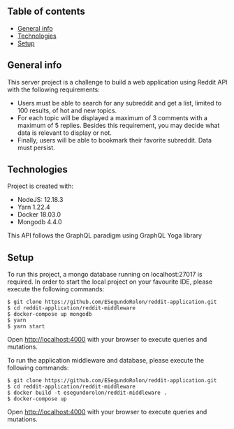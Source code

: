 ## Table of contents

- [General info](#general-info)
- [Technologies](#technologies)
- [Setup](#setup)

## General info

This server project is a challenge to build a web application using Reddit API with the following requirements:

- Users must be able to search for any subreddit and get a list, limited to 100 results, of hot and
  new topics.
- For each topic will be displayed a maximum of 3 comments with a maximum of 5 replies.
  Besides this requirement, you may decide what data is relevant to display or not.
- Finally, users will be able to bookmark their favorite subreddit.
  Data must persist.

## Technologies

Project is created with:

- NodeJS: 12.18.3
- Yarn 1.22.4
- Docker 18.03.0
- Mongodb 4.4.0

This API follows the GraphQL paradigm using GraphQL Yoga library

## Setup

To run this project, a mongo database running on localhost:27017 is required. In order to start the local project on your favourite IDE, please execute the following commands:

```
$ git clone https://github.com/ESegundoRolon/reddit-application.git
$ cd reddit-application/reddit-middleware
$ docker-compose up mongodb
$ yarn
$ yarn start
```

Open [http://localhost:4000](http://localhost:4000) with your browser to execute queries and mutations.

To run the application middleware and database, please execute the following commands:

```
$ git clone https://github.com/ESegundoRolon/reddit-application.git
$ cd reddit-application/reddit-middleware
$ docker build -t esegundorolon/reddit-middleware .
$ docker-compose up
```

Open [http://localhost:4000](http://localhost:4000) with your browser to execute queries and mutations.
